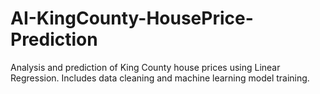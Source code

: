 # AI-KingCounty-HousePrice-Prediction
Analysis and prediction of King County house prices using Linear Regression. Includes data cleaning and machine learning model training.
